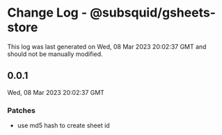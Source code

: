 # Change Log - @subsquid/gsheets-store

This log was last generated on Wed, 08 Mar 2023 20:02:37 GMT and should not be manually modified.

## 0.0.1
Wed, 08 Mar 2023 20:02:37 GMT

### Patches

- use md5 hash to create sheet id


